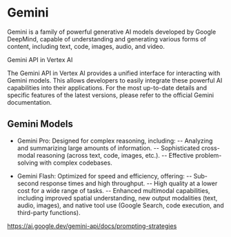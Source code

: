 

# Gemini

Gemini is a family of powerful generative AI models developed by Google DeepMind, capable of understanding and generating various forms of content, including text, code, images, audio, and video.

Gemini API in Vertex AI

The Gemini API in Vertex AI provides a unified interface for interacting with Gemini models. This allows developers to easily integrate these powerful AI capabilities into their applications. For the most up-to-date details and specific features of the latest versions, please refer to the official Gemini documentation.

## Gemini Models

- Gemini Pro: Designed for complex reasoning, including:
-- Analyzing and summarizing large amounts of information.
-- Sophisticated cross-modal reasoning (across text, code, images, etc.).
-- Effective problem-solving with complex codebases.

- Gemini Flash: Optimized for speed and efficiency, offering:
-- Sub-second response times and high throughput.
-- High quality at a lower cost for a wide range of tasks.
-- Enhanced multimodal capabilities, including improved spatial understanding, new output modalities (text, audio, images), and native tool use (Google Search, code execution, and third-party functions).



https://ai.google.dev/gemini-api/docs/prompting-strategies

